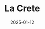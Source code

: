 ---
title: La Crete
address: 85 rue Mouffetard, 75005 Paris
date: 2025-01-12
ratings:
- 4
foodtags:
- grec
countrycodes:
- GRC
cover: DSC04723
---